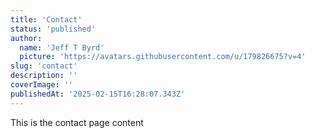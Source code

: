 ```yaml
---
title: 'Contact'
status: 'published'
author:
  name: 'Jeff T Byrd'
  picture: 'https://avatars.githubusercontent.com/u/179826675?v=4'
slug: 'contact'
description: ''
coverImage: ''
publishedAt: '2025-02-15T16:28:07.343Z'
---
```


This is the contact page content
